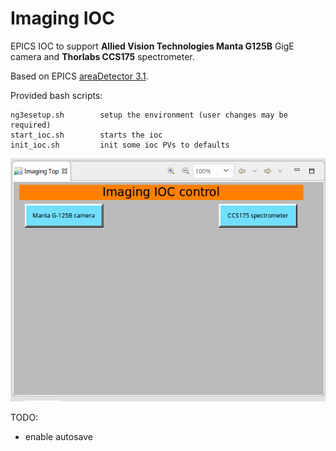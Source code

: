 # Imaging IOC

EPICS IOC to support __Allied Vision Technologies Manta G125B__ GigE camera and __Thorlabs CCS175__ spectrometer.

Based on EPICS [areaDetector 3.1](http://cars9.uchicago.edu/software/epics/areaDetector.html).

Provided bash scripts:

	ng3esetup.sh        setup the environment (user changes may be required)
	start_ioc.sh        starts the ioc
	init_ioc.sh         init some ioc PVs to defaults

![Top level OPI](doc/Screenshot_2017-10-13_09-25-24.png "Top level OPI")


TODO:

* enable autosave
